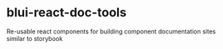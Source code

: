 # blui-react-doc-tools
Re-usable react components for building component documentation sites similar to storybook

